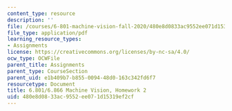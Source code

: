 ```yaml
---
content_type: resource
description: ''
file: /courses/6-801-machine-vision-fall-2020/480e8d0833ac9552ee071d15319ef2cf_MIT6_801F20_hw2.pdf
file_type: application/pdf
learning_resource_types:
- Assignments
license: https://creativecommons.org/licenses/by-nc-sa/4.0/
ocw_type: OCWFile
parent_title: Assignments
parent_type: CourseSection
parent_uid: e1b409b7-b855-0094-48d0-163c342fd6f7
resourcetype: Document
title: 6.801/6.866 Machine Vision, Homework 2
uid: 480e8d08-33ac-9552-ee07-1d15319ef2cf
---
```

